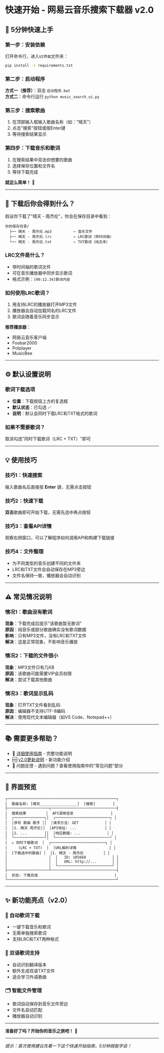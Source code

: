 # 快速开始 - 网易云音乐搜索下载器 v2.0

## 🚀 5分钟快速上手

### 第一步：安装依赖
打开命令行，进入`UI界面`文件夹：
```bash
pip install -r requirements.txt
```

### 第二步：启动程序
**方式一（推荐）**：双击 `启动程序.bat`  
**方式二**：命令行运行 `python music_search_ui.py`

### 第三步：搜索歌曲
1. 在顶部输入框输入歌曲名称（如："晴天"）
2. 点击"搜索"按钮或按Enter键
3. 等待搜索结果显示

### 第四步：下载音乐和歌词
1. 在搜索结果中双击你想要的歌曲
2. 选择保存位置和文件名
3. 等待下载完成

**就这么简单！** 🎉

---

## 🎵 下载后你会得到什么？

假设你下载了"晴天 - 周杰伦"，你会在保存目录中看到：

```
你的保存目录/
  ├── 晴天 - 周杰伦.mp3          ← 音乐文件
  ├── 晴天 - 周杰伦.lrc          ← LRC歌词（带时间轴）
  └── 晴天 - 周杰伦.txt          ← TXT歌词（纯文本）
```

### LRC文件是什么？
- 带时间轴的歌词文件
- 可在音乐播放器中同步显示歌词
- 格式示例：`[00:12.34]歌词内容`

### 如何使用LRC歌词？
1. 用支持LRC的播放器打开MP3文件
2. 播放器会自动加载同名的LRC文件
3. 歌词会随着音乐同步显示

**推荐播放器**：
- 网易云音乐客户端
- Foobar2000
- Potplayer
- MusicBee

---

## ⚙️ 默认设置说明

### 歌词下载选项
- **位置**：下载按钮上方的复选框
- **默认状态**：已勾选 ✅
- **说明**：默认会同时下载LRC和TXT格式的歌词

### 如果不需要歌词？
取消勾选"同时下载歌词（LRC + TXT）"即可

---

## 💡 使用技巧

### 技巧1：快速搜索
输入歌曲名后直接按 **Enter** 键，无需点击按钮

### 技巧2：快速下载
**双击**歌曲即可开始下载，无需先选中再点按钮

### 技巧3：查看API详情
观察右侧窗口，可以了解程序如何调用API和构建下载链接

### 技巧4：文件整理
- 为不同类型的音乐创建不同的文件夹
- LRC和TXT文件会自动保存在MP3旁边
- 文件名保持一致，播放器会自动识别

---

## ⚠️ 常见情况说明

### 情况1：歌曲没有歌词
**现象**：下载完成后提示"该歌曲暂无歌词"  
**原因**：纯音乐或部分歌曲确实没有歌词数据  
**影响**：只有MP3文件，没有LRC和TXT文件  
**解决**：这是正常现象，不影响音乐播放

### 情况2：下载的文件很小
**现象**：MP3文件只有几KB  
**原因**：该歌曲可能需要VIP会员权限  
**解决**：尝试下载其他歌曲

### 情况3：歌词显示乱码
**现象**：打开TXT文件看到乱码  
**原因**：编辑器不支持UTF-8编码  
**解决**：使用现代文本编辑器（如VS Code、Notepad++）

---

## 📚 需要更多帮助？

- 📖 [详细使用指南](使用指南.md) - 完整功能说明
- 🆕 [v2.0更新说明](更新说明_v2.0.md) - 新功能介绍
- 🐛 问题反馈 - 遇到问题？查看使用指南中的"常见问题"部分

---

## 🎯 界面预览

```
┌──────────────────────────────────────────────────┐
│  歌曲名称: [晴天_________________]  [搜索]        │
├───────────────────┬──────────────────────────────┤
│  搜索结果         │  API调用信息                 │
│  ┌──────────────┐│  ┌─────────────────────────┐ │
│  │序号 歌曲 歌手 ││  │请求方法: GET            │ │
│  │1. 晴天 周杰伦││  │API地址: ...             │ │
│  │2. ...        ││  │响应数据: ...            │ │
│  └──────────────┘│  └─────────────────────────┘ │
│  ☑ 同时下载歌词  │  ┌─────────────────────────┐ │
│     (LRC + TXT)  │  │URL解析详情               │ │
│  [下载选中的歌曲] │  │1. 晴天 - 周杰伦         │ │
│                   │  │   ID: 185668            │ │
│                   │  │   URL: http://...       │ │
│                   │  └─────────────────────────┘ │
├───────────────────┴──────────────────────────────┤
│  状态: 下载完成                                   │
└──────────────────────────────────────────────────┘
```

---

## ✨ 新功能亮点（v2.0）

### 🎵 自动歌词下载
- 一键下载音乐和歌词
- 无需单独搜索歌词
- 支持LRC和TXT两种格式

### 📝 双语歌词支持
- 自动识别翻译版本
- 额外生成双语TXT文件
- 适合学习外语歌曲

### 🗂️ 智能文件管理
- 歌词自动保存到音乐文件旁边
- 文件名自动匹配
- 播放器自动识别

---

**准备好了吗？开始你的音乐之旅吧！** 🎵

---

_提示：首次使用建议先看一下这个快速开始指南，5分钟就能学会！_


